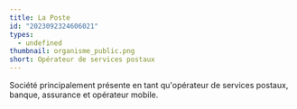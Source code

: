 ```yaml
---
title: La Poste
id: "2023092324606021"
types:
  - undefined
thumbnail: organisme_public.png
short: Opérateur de services postaux
---
```


Société principalement présente en tant qu'opérateur de services postaux, banque, assurance et opérateur mobile.